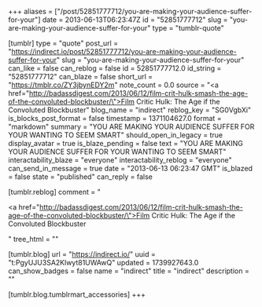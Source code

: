 +++
aliases = ["/post/52851777712/you-are-making-your-audience-suffer-for-your"]
date = 2013-06-13T06:23:47Z
id = "52851777712"
slug = "you-are-making-your-audience-suffer-for-your"
type = "tumblr-quote"

[tumblr]
type = "quote"
post_url = "https://indirect.io/post/52851777712/you-are-making-your-audience-suffer-for-your"
slug = "you-are-making-your-audience-suffer-for-your"
can_like = false
can_reblog = false
id = 52851777712.0
id_string = "52851777712"
can_blaze = false
short_url = "https://tmblr.co/ZY3jbynEDY2m"
note_count = 0.0
source = "<a href=\"http://badassdigest.com/2013/06/12/film-crit-hulk-smash-the-age-of-the-convoluted-blockbuster/\">Film Critic Hulk: The Age if the Convoluted Blockbuster</a>"
blog_name = "indirect"
reblog_key = "SG0VgbXi"
is_blocks_post_format = false
timestamp = 1371104627.0
format = "markdown"
summary = "YOU ARE MAKING YOUR AUDIENCE SUFFER FOR YOUR WANTING TO SEEM SMART"
should_open_in_legacy = true
display_avatar = true
is_blaze_pending = false
text = "YOU ARE MAKING YOUR AUDIENCE SUFFER FOR YOUR WANTING TO SEEM SMART"
interactability_blaze = "everyone"
interactability_reblog = "everyone"
can_send_in_message = true
date = "2013-06-13 06:23:47 GMT"
is_blazed = false
state = "published"
can_reply = false

[tumblr.reblog]
comment = "<p><a href=\"http://badassdigest.com/2013/06/12/film-crit-hulk-smash-the-age-of-the-convoluted-blockbuster/\">Film Critic Hulk: The Age if the Convoluted Blockbuster</a></p>"
tree_html = ""

[tumblr.blog]
url = "https://indirect.io/"
uuid = "t:PgyUJU3SA2Klwyt81UWAwQ"
updated = 1739927643.0
can_show_badges = false
name = "indirect"
title = "indirect"
description = ""

[tumblr.blog.tumblrmart_accessories]
+++
